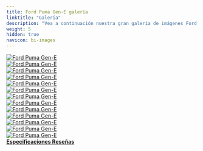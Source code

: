 ```yaml
---
title: Ford Puma Gen-E galería
linktitle: "Galería"
description: "Vea a continuación nuestra gran galería de imágenes Ford Puma Gen-E. Haga clic en las imágenes para ver las versiones de alta resolución."
weight: 5
hidden: true
navicon: bi-images
---
```

<!-- markdownlint-disable MD033 -->
<div class="row" id ="my-gallery">
	<div class="pswp-grid-item col-6 col-md-4">
		<a href="https://media.evkx.net/multimedia/models/ford/puma/puma_gen-e/exterior_1.jpg"
data-pswp-src="https://media.evkx.net/multimedia/models/ford/puma/puma_gen-e/exterior_1.jpg"
data-pswp-width="3000"
data-pswp-height="2250" 
target="_blank">
			<img src="https://media.evkx.net/multimedia/models/ford/puma/puma_gen-e/exterior_1_xst.jpg" alt="Ford Puma Gen-E" class="img-fluid " />
		</a>
	</div>
	<div class="pswp-grid-item col-6 col-md-4">
		<a href="https://media.evkx.net/multimedia/models/ford/puma/puma_gen-e/exterior_2.jpg"
data-pswp-src="https://media.evkx.net/multimedia/models/ford/puma/puma_gen-e/exterior_2.jpg"
data-pswp-width="3000"
data-pswp-height="2250" 
target="_blank">
			<img src="https://media.evkx.net/multimedia/models/ford/puma/puma_gen-e/exterior_2_xst.jpg" alt="Ford Puma Gen-E" class="img-fluid " />
		</a>
	</div>
	<div class="pswp-grid-item col-6 col-md-4">
		<a href="https://media.evkx.net/multimedia/models/ford/puma/puma_gen-e/exterior_3.jpg"
data-pswp-src="https://media.evkx.net/multimedia/models/ford/puma/puma_gen-e/exterior_3.jpg"
data-pswp-width="3000"
data-pswp-height="2250" 
target="_blank">
			<img src="https://media.evkx.net/multimedia/models/ford/puma/puma_gen-e/exterior_3_xst.jpg" alt="Ford Puma Gen-E" class="img-fluid " />
		</a>
	</div>
	<div class="pswp-grid-item col-6 col-md-4">
		<a href="https://media.evkx.net/multimedia/models/ford/puma/puma_gen-e/exterior_4.jpg"
data-pswp-src="https://media.evkx.net/multimedia/models/ford/puma/puma_gen-e/exterior_4.jpg"
data-pswp-width="3000"
data-pswp-height="2250" 
target="_blank">
			<img src="https://media.evkx.net/multimedia/models/ford/puma/puma_gen-e/exterior_4_xst.jpg" alt="Ford Puma Gen-E" class="img-fluid " />
		</a>
	</div>
	<div class="pswp-grid-item col-6 col-md-4">
		<a href="https://media.evkx.net/multimedia/models/ford/puma/puma_gen-e/exterior_5.jpg"
data-pswp-src="https://media.evkx.net/multimedia/models/ford/puma/puma_gen-e/exterior_5.jpg"
data-pswp-width="3000"
data-pswp-height="2250" 
target="_blank">
			<img src="https://media.evkx.net/multimedia/models/ford/puma/puma_gen-e/exterior_5_xst.jpg" alt="Ford Puma Gen-E" class="img-fluid " />
		</a>
	</div>
	<div class="pswp-grid-item col-6 col-md-4">
		<a href="https://media.evkx.net/multimedia/models/ford/puma/puma_gen-e/exterior_6.jpg"
data-pswp-src="https://media.evkx.net/multimedia/models/ford/puma/puma_gen-e/exterior_6.jpg"
data-pswp-width="3000"
data-pswp-height="2250" 
target="_blank">
			<img src="https://media.evkx.net/multimedia/models/ford/puma/puma_gen-e/exterior_6_xst.jpg" alt="Ford Puma Gen-E" class="img-fluid " />
		</a>
	</div>
	<div class="pswp-grid-item col-6 col-md-4">
		<a href="https://media.evkx.net/multimedia/models/ford/puma/puma_gen-e/exterior_7.jpg"
data-pswp-src="https://media.evkx.net/multimedia/models/ford/puma/puma_gen-e/exterior_7.jpg"
data-pswp-width="3000"
data-pswp-height="2250" 
target="_blank">
			<img src="https://media.evkx.net/multimedia/models/ford/puma/puma_gen-e/exterior_7_xst.jpg" alt="Ford Puma Gen-E" class="img-fluid " />
		</a>
	</div>
	<div class="pswp-grid-item col-6 col-md-4">
		<a href="https://media.evkx.net/multimedia/models/ford/puma/puma_gen-e/headlights_1.jpg"
data-pswp-src="https://media.evkx.net/multimedia/models/ford/puma/puma_gen-e/headlights_1.jpg"
data-pswp-width="3000"
data-pswp-height="2250" 
target="_blank">
			<img src="https://media.evkx.net/multimedia/models/ford/puma/puma_gen-e/headlights_1_xst.jpg" alt="Ford Puma Gen-E" class="img-fluid " />
		</a>
	</div>
	<div class="pswp-grid-item col-6 col-md-4">
		<a href="https://media.evkx.net/multimedia/models/ford/puma/puma_gen-e/interior_1.jpg"
data-pswp-src="https://media.evkx.net/multimedia/models/ford/puma/puma_gen-e/interior_1.jpg"
data-pswp-width="3000"
data-pswp-height="2250" 
target="_blank">
			<img src="https://media.evkx.net/multimedia/models/ford/puma/puma_gen-e/interior_1_xst.jpg" alt="Ford Puma Gen-E" class="img-fluid " />
		</a>
	</div>
	<div class="pswp-grid-item col-6 col-md-4">
		<a href="https://media.evkx.net/multimedia/models/ford/puma/puma_gen-e/main_1.jpg"
data-pswp-src="https://media.evkx.net/multimedia/models/ford/puma/puma_gen-e/main_1.jpg"
data-pswp-width="3000"
data-pswp-height="2250" 
target="_blank">
			<img src="https://media.evkx.net/multimedia/models/ford/puma/puma_gen-e/main_1_xst.jpg" alt="Ford Puma Gen-E" class="img-fluid " />
		</a>
	</div>
	<div class="pswp-grid-item col-6 col-md-4">
		<a href="https://media.evkx.net/multimedia/models/ford/puma/puma_gen-e/screens_1.jpg"
data-pswp-src="https://media.evkx.net/multimedia/models/ford/puma/puma_gen-e/screens_1.jpg"
data-pswp-width="3000"
data-pswp-height="2200" 
target="_blank">
			<img src="https://media.evkx.net/multimedia/models/ford/puma/puma_gen-e/screens_1_xst.jpg" alt="Ford Puma Gen-E" class="img-fluid " />
		</a>
	</div>
	<div class="pswp-grid-item col-6 col-md-4">
		<a href="https://media.evkx.net/multimedia/models/ford/puma/puma_gen-e/trunk_1.jpg"
data-pswp-src="https://media.evkx.net/multimedia/models/ford/puma/puma_gen-e/trunk_1.jpg"
data-pswp-width="3000"
data-pswp-height="2086" 
target="_blank">
			<img src="https://media.evkx.net/multimedia/models/ford/puma/puma_gen-e/trunk_1_xst.jpg" alt="Ford Puma Gen-E" class="img-fluid " />
		</a>
	</div>
	<div class="pswp-grid-item col-6 col-md-4">
		<a href="https://media.evkx.net/multimedia/models/ford/puma/puma_gen-e/trunk_2.jpg"
data-pswp-src="https://media.evkx.net/multimedia/models/ford/puma/puma_gen-e/trunk_2.jpg"
data-pswp-width="3000"
data-pswp-height="2086" 
target="_blank">
			<img src="https://media.evkx.net/multimedia/models/ford/puma/puma_gen-e/trunk_2_xst.jpg" alt="Ford Puma Gen-E" class="img-fluid " />
		</a>
	</div>
</div>
<script type="module">
  import PhotoSwipeLightbox from '/js/photoswipe-lightbox.esm.js';
    const lightbox = new PhotoSwipeLightbox({
       gallery: '#my-gallery',
        children: 'a',
        pswpModule: () => import('/js/photoswipe.esm.js')
    });
lightbox.init();
</script>
<div class="mt-3 mb-3">
<a href="../specifications/" class="text-decoration-none text-black">
<strong><i class="bi-arrow-left"></i> Especificaciones </strong>
</a>
<a href="../reviews/" class="text-decoration-none text-black float-end">
<strong>Reseñas <i class="bi-arrow-right"></i></strong>
</a>
</div>
